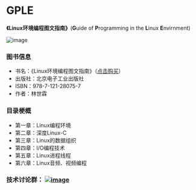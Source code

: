 # GPLE
**《Linux环境编程图文指南》**(**G**uide of **P**rogramming in the **L**inux **E**nvirnment)

![image](https://github.com/vincent040/lab/blob/master/res/GPLE.jpg?raw=true)

### 图书信息
* 书名：《Linux环境编程图文指南》（[点击购买](https://item.jd.com/13154188753.html)）
* 出版社：北京电子工业出版社
* ISBN：978-7-121-28075-7
* 作者：林世霖

### 目录梗概
* 第一章：Linux编程环境
* 第二章：深度Linux-C
* 第三章：Linux的数据组织
* 第四章：I/O编程技术
* 第五章：Linux进程线程
* 第六章：Linux音频、视频编程

### 技术讨论群： <a href="//shang.qq.com/wpa/qunwpa?idkey=bc2c3338276a40ac72131230ad041a00c60a2fe45172ab6b9a93fea44cf0e6fa">![image](https://github.com/vincent040/lab/blob/master/res/QQ_qun.png?raw=true)  
